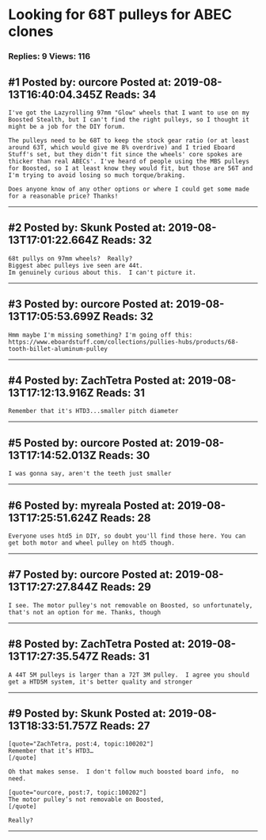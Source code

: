 # Looking for 68T pulleys for ABEC clones

### Replies: 9 Views: 116

## \#1 Posted by: ourcore Posted at: 2019-08-13T16:40:04.345Z Reads: 34

```
I've got the Lazyrolling 97mm "Glow" wheels that I want to use on my Boosted Stealth, but I can't find the right pulleys, so I thought it might be a job for the DIY forum.

The pulleys need to be 68T to keep the stock gear ratio (or at least around 63T, which would give me 8% overdrive) and I tried Eboard Stuff's set, but they didn't fit since the wheels' core spokes are thicker than real ABECs'. I've heard of people using the MBS pulleys for Boosted, so I at least know they would fit, but those are 56T and I'm trying to avoid losing so much torque/braking.

Does anyone know of any other options or where I could get some made for a reasonable price? Thanks!
```

---
## \#2 Posted by: Skunk Posted at: 2019-08-13T17:01:22.664Z Reads: 32

```
68t pullys on 97mm wheels?  Really? 
Biggest abec pulleys ive seen are 44t.
Im genuinely curious about this.  I can't picture it.
```

---
## \#3 Posted by: ourcore Posted at: 2019-08-13T17:05:53.699Z Reads: 32

```
Hmm maybe I'm missing something? I'm going off this: https://www.eboardstuff.com/collections/pullies-hubs/products/68-tooth-billet-aluminum-pulley
```

---
## \#4 Posted by: ZachTetra Posted at: 2019-08-13T17:12:13.916Z Reads: 31

```
Remember that it's HTD3...smaller pitch diameter
```

---
## \#5 Posted by: ourcore Posted at: 2019-08-13T17:14:52.013Z Reads: 30

```
I was gonna say, aren't the teeth just smaller
```

---
## \#6 Posted by: myreala Posted at: 2019-08-13T17:25:51.624Z Reads: 28

```
Everyone uses htd5 in DIY, so doubt you'll find those here. You can get both motor and wheel pulley on htd5 though.
```

---
## \#7 Posted by: ourcore Posted at: 2019-08-13T17:27:27.844Z Reads: 29

```
I see. The motor pulley's not removable on Boosted, so unfortunately, that's not an option for me. Thanks, though
```

---
## \#8 Posted by: ZachTetra Posted at: 2019-08-13T17:27:35.547Z Reads: 31

```
A 44T 5M pulleys is larger than a 72T 3M pulley.  I agree you should get a HTD5M system, it's better quality and stronger
```

---
## \#9 Posted by: Skunk Posted at: 2019-08-13T18:33:51.757Z Reads: 27

```
[quote="ZachTetra, post:4, topic:100202"]
Remember that it’s HTD3…
[/quote]

Oh that makes sense.  I don't follow much boosted board info,  no need. 

[quote="ourcore, post:7, topic:100202"]
The motor pulley’s not removable on Boosted,
[/quote]

Really?
```

---
